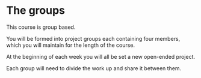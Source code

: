 # The groups

This course is group based. 

You will be formed into project groups each containing four members, which you will maintain for the length of the course.

At the beginning of each week you will all be set a new open-ended project. 

Each group will need to divide the work up and share it between them.
